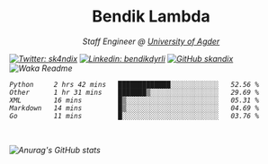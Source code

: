 <h1 align="center"> Bendik Lambda </h1>
<p align="center"><em>Staff Engineer @ <a href="http://www.uia.no">University of Agder</a></p>



[![Twitter: sk4ndix](https://img.shields.io/twitter/follow/sk4ndix?style=social)](https://twitter.com/sk4ndix)
[![Linkedin: bendikdyrli](https://img.shields.io/badge/-bendikdyrli-blue?style=flat-square&logo=Linkedin&logoColor=white&link=https://www.linkedin.com/in/bendikdyrli/)](https://www.linkedin.com/in/bendikdyrli/)
[![GitHub skandix](https://img.shields.io/github/followers/skandix?label=follow&style=social)](https://github.com/skandix)
![Waka Readme](https://github.com/skandix/skandix/workflows/Waka%20Readme/badge.svg)


<!--START_SECTION:waka-->
```text
Python     2 hrs 42 mins   █████████████░░░░░░░░░░░░   52.56 % 
Other      1 hr 31 mins    ███████▒░░░░░░░░░░░░░░░░░   29.69 % 
XML        16 mins         █▒░░░░░░░░░░░░░░░░░░░░░░░   05.31 % 
Markdown   14 mins         █▒░░░░░░░░░░░░░░░░░░░░░░░   04.69 % 
Go         11 mins         █░░░░░░░░░░░░░░░░░░░░░░░░   03.76 % 
```
<!--END_SECTION:waka-->

  <br>
  
![Anurag's GitHub stats](https://github-readme-stats.vercel.app/api?username=skandix&show_icons=true&theme=tokyonight)


